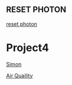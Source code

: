 
## RESET PHOTON
[reset photon](https://docs.particle.io/tutorials/device-os/led/core/#safe-mode)

# Project4

[Simon](https://particle.hackster.io/Dumky/simon-game-for-particle-internet-button-3a94e6)

[Air Quaility](https://particle.hackster.io/00b/air-quality-index-monitoring-with-photon-internet-button-f6e987)


